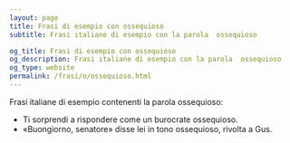```yaml
---
layout: page
title: Frasi di esempio con ossequioso 
subtitle: Frasi italiane di esempio con la parola  ossequioso

og_title: Frasi di esempio con ossequioso 
og_description: Frasi italiane di esempio con la parola  ossequioso
og_type: website
permalink: /frasi/o/ossequioso.html
---
```


Frasi italiane di esempio contenenti la parola ossequioso:


- Ti sorprendi a rispondere come un burocrate ossequioso.
- «Buongiorno, senatore» disse lei in tono ossequioso, rivolta a Gus.
